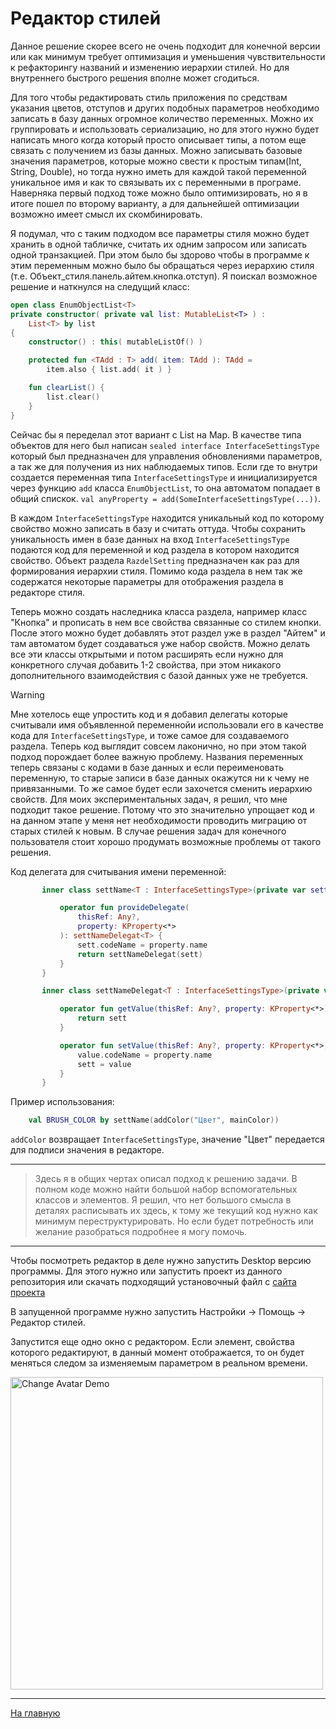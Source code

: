 # Редактор стилей

Данное решение скорее всего не очень подходит для конечной версии или как минимум 
требует оптимизация и уменьшения чувствительности к рефакторингу названий и 
изменению иерархии стилей. Но для внутреннего быстрого решения вполне может сгодиться.

Для того чтобы редактировать стиль приложения по средствам указания цветов, отступов
и других подобных параметров необходимо записать в базу данных огромное количество 
переменных. Можно их группировать и использовать сериализацию, но для этого нужно
будет написать много когда который просто описывает типы, а потом еще связать с 
получением из базы данных. Можно записывать базовые значения параметров, которые
можно свести к простым типам(Int, String, Double), но тогда нужно иметь для каждой
такой переменной уникальное имя и как то связывать их с переменными в програме.
Наверняка первый подход тоже можно было оптимизировать,
но я в итоге пошел по второму варианту, а для дальнейшей оптимизации возможно имеет
смысл их скомбинировать.

Я подумал, что с таким подходом все параметры 
стиля можно будет хранить в одной табличке, считать их одним запросом или записать
одной транзакцией. При этом было бы здорово чтобы в программе к этим переменным 
можно было бы обращаться через иерархию стиля 
(т.е. Объект_стиля.панель.айтем.кнопка.отступ). Я поискал возможное решение и наткнулся 
на следущий класс:
```kotlin
open class EnumObjectList<T>
private constructor( private val list: MutableList<T> ) :
    List<T> by list
{
    constructor() : this( mutableListOf() )

    protected fun <TAdd : T> add( item: TAdd ): TAdd =
        item.also { list.add( it ) }

    fun clearList() {
        list.clear()
    }
}
```

Сейчас бы я переделал этот вариант с List на Map. В качестве типа объектов для 
него был написан `sealed interface InterfaceSettingsType` который был предназначен 
для управления обновлениями параметров, а так же для получения из них наблюдаемых 
типов. 
Если где то внутри создается переменная типа `InterfaceSettingsType` и 
инициализируется через функцию `add` класса `EnumObjectList`, то она автоматом 
попадает в общий спискок. `val anyProperty = add(SomeInterfaceSettingsType(...))`.

В каждом `InterfaceSettingsType` находится уникальный код по которому свойство можно
записать в базу и считать оттуда. Чтобы сохранить уникальность имен в базе данных 
на вход `InterfaceSettingsType` подаются код для переменной и 
код раздела в котором находится свойство. Объект 
раздела `RazdelSetting` предназначен как раз для формирования иерархии стиля.
Помимо кода раздела в нем так же содержатся некоторые параметры для отображения
раздела в редакторе стиля. 

Теперь можно создать наследника класса раздела, 
например класс "Кнопка" и прописать в нем все свойства связанные со стилем кнопки.
После этого можно будет добавлять этот раздел уже в раздел "Айтем" и там автоматом 
будет создаваться уже набор свойств. Можно делать все эти классы открытыми и потом
расширять если нужно для конкретного случая добавить 1-2 свойства, при этом никакого
дополнительного взаимодействия с базой данных уже не требуется.

> [!WARNING]
> Мне хотелось еще упростить код и я добавил делегаты которые считывали имя
объявленной переменнойи использовали его в качестве кода для `InterfaceSettingsType`,
и тоже самое для создаваемого раздела. Теперь код выглядит совсем лаконично, но 
при этом такой подход порождает более важную проблему. Названия переменных теперь
связаны с кодами в базе данных и если переименовать переменную, то старые записи
в базе данных окажутся ни к чему не привязанными. То же самое будет если захочется
сменить иерархию свойств. Для моих экспериментальных задач, я решил, что мне подходит такое решение. 
Потому что это значительно упрощает код и на данном этапе у меня нет необходимости 
проводить миграцию от старых стилей к новым. В случае решения задач для конечного
пользователя стоит хорошо продумать возможные проблемы от такого решения.
 
 Код делегата для считывания имени переменной:
 ```kotlin
        inner class settName<T : InterfaceSettingsType>(private var sett: T) {

            operator fun provideDelegate(
                thisRef: Any?,
                property: KProperty<*>
            ): settNameDelegat<T> {
                sett.codeName = property.name
                return settNameDelegat(sett)
            }
        }

        inner class settNameDelegat<T : InterfaceSettingsType>(private var sett: T) {

            operator fun getValue(thisRef: Any?, property: KProperty<*>): T {
                return sett
            }

            operator fun setValue(thisRef: Any?, property: KProperty<*>, value: T) {
                value.codeName = property.name
                sett = value
            }
        }
```

Пример использования:
 ```kotlin
     val BRUSH_COLOR by settName(addColor("Цвет", mainColor))
```
`addColor` возвращает `InterfaceSettingsType`, значение "Цвет" передается для 
подписи значения в редакторе.

---


> Здесь я в общих чертах описал подход к решению задачи. В полном коде можно
найти большой набор вспомогательных классов и элементов. Я решил, что нет большого 
смысла в деталях расписывать их здесь, к тому же текущий код нужно как минимум 
переструктурировать. Но если будет потребность или желание разобраться подробнее
я могу помочь.


---

Чтобы посмотреть редактор в деле нужно запустить Desktop версию программы.
Для этого нужно или запустить проект из данного репозитория или скачать
подходящий установочный файл с <a href="https://itreum.me">сайта проекта</a>

В запущенной программе нужно запустить Настройки -> Помощь -> Редактор стилей.

Запустится еще одно окно с редактором.
Если элемент, свойства которого редактируют, в данный момент отображается, 
то он будет меняться следом за изменяемым параметром в реальном времени.

  <img width="500px" src="https://fitconstructorimg.b-cdn.net/other/Itreumme/Screenshot_Itreumme_10.jpg" alt="Change Avatar Demo">

---
[На главную](/)


